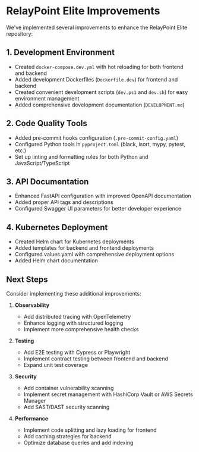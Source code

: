 # RelayPoint Elite Improvements

We've implemented several improvements to enhance the RelayPoint Elite repository:

## 1. Development Environment

- Created `docker-compose.dev.yml` with hot reloading for both frontend and backend
- Added development Dockerfiles (`Dockerfile.dev`) for frontend and backend
- Created convenient development scripts (`dev.ps1` and `dev.sh`) for easy environment management
- Added comprehensive development documentation (`DEVELOPMENT.md`)

## 2. Code Quality Tools

- Added pre-commit hooks configuration (`.pre-commit-config.yaml`)
- Configured Python tools in `pyproject.toml` (black, isort, mypy, pytest, etc.)
- Set up linting and formatting rules for both Python and JavaScript/TypeScript

## 3. API Documentation

- Enhanced FastAPI configuration with improved OpenAPI documentation
- Added proper API tags and descriptions
- Configured Swagger UI parameters for better developer experience

## 4. Kubernetes Deployment

- Created Helm chart for Kubernetes deployments
- Added templates for backend and frontend deployments
- Configured values.yaml with comprehensive deployment options
- Added Helm chart documentation

## Next Steps

Consider implementing these additional improvements:

1. **Observability**
   - Add distributed tracing with OpenTelemetry
   - Enhance logging with structured logging
   - Implement more comprehensive health checks

2. **Testing**
   - Add E2E testing with Cypress or Playwright
   - Implement contract testing between frontend and backend
   - Expand unit test coverage

3. **Security**
   - Add container vulnerability scanning
   - Implement secret management with HashiCorp Vault or AWS Secrets Manager
   - Add SAST/DAST security scanning

4. **Performance**
   - Implement code splitting and lazy loading for frontend
   - Add caching strategies for backend
   - Optimize database queries and add indexing